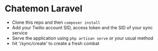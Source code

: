 Chatemon Laravel
================

- Clone this repo and then `composer install`
- Add your Twilio account SID, access token and the SID of your sync service 
- Serve the application using `php artisan serve` or your usual method
- hit '/sync/create' to create a fresh combat
